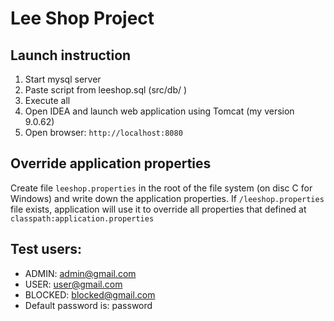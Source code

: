 # Lee Shop Project

## Launch instruction

1. Start mysql server 
2. Paste script from leeshop.sql (src/db/ )
3. Execute all
4. Open IDEA and launch web application using Tomcat (my version 9.0.62)
5. Open browser: `http://localhost:8080`

## Override application properties

Create file `leeshop.properties` in the root of the file system (on disc C for Windows)
and write down the application properties.
If `/leeshop.properties` file exists,
application will use it to override all properties that defined at `classpath:application.properties`

## Test users:

* ADMIN: admin@gmail.com
* USER: user@gmail.com
* BLOCKED: blocked@gmail.com
* Default password is: password

